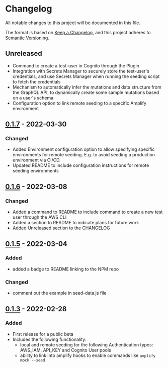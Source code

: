 # Changelog

All notable changes to this project will be documented in this file.

The format is based on [Keep a Changelog](https://keepachangelog.com/en/1.0.0/),
and this project adheres to [Semantic Versioning](https://semver.org/spec/v2.0.0.html).

## Unreleased
- Command to create a test-user in Cognito through the Plugin
- Integration with Secrets Manager to securely store the test-user's credentials, and use Secrets Manager when running the seeding script to fetch the credentials
- Mechanism to automatically infer the mutations and data structure from the GraphQL API, to dynamically create some sample mutations based on a user's schema
- Configuration option to link remote seeding to a specific Amplify environment

## [0.1.7] - 2022-03-30
### Changed
- Added Environment configuration option to allow specifying specific environments for remote seeding. E.g. to avoid seeding a production environment via CI/CD.
- Updated README to include configuration instructions for remote seeding environments

## [0.1.6] - 2022-03-08
### Changed
- Added a command to README to include command to create a new test user through the AWS CLI
- Added a section to README to indicate plans for future work
- Added Unreleased section to the CHANGELOG

## [0.1.5] - 2022-03-04 

### Added
- added a badge to README linking to the NPM repo

### Changed
- comment out the example in seed-data.js file

## [0.1.3] - 2022-02-28 

### Added

- First release for a public beta
- Includes the following functionality: 
  - local and remote seeding for the following Authentication types: AWS_IAM, API_KEY and Cognito User pools
  - ability to link into amplify hooks to enable commands like `amplify mock --seed`

[0.1.7]: https://github.com/awslabs/amplify-graphql-seed-plugin/releases/tag/v0.1.7
[0.1.6]: https://github.com/awslabs/amplify-graphql-seed-plugin/releases/tag/v0.1.6
[0.1.5]: https://github.com/awslabs/amplify-graphql-seed-plugin/releases/tag/v0.1.5
[0.1.4]: https://github.com/awslabs/amplify-graphql-seed-plugin/releases/tag/v0.1.4
[0.1.3]: https://github.com/awslabs/amplify-graphql-seed-plugin/releases/tag/v0.1.3
